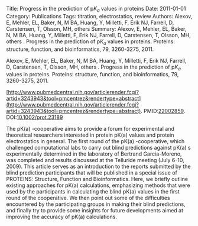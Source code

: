 Title: Progress in the prediction of p$K_a$ values in proteins
Date: 2011-01-01
Category: Publications
Tags: titration, electrostatics, review
Authors: Alexov, E, Mehler, EL, Baker, N, M BA, Huang, Y, Milletti, F, Erik NJ, Farrell, D, Carstensen, T, Olsson, MH, others 
Summary: Alexov, E, Mehler, EL, Baker, N, M BA, Huang, Y, Milletti, F, Erik NJ, Farrell, D, Carstensen, T, Olsson, MH, others . Progress in the prediction of p$K_a$ values in proteins. Proteins: structure, function, and bioinformatics, 79, 3260-3275, 2011. 

Alexov, E, Mehler, EL, Baker, N, M BA, Huang, Y, Milletti, F, Erik NJ, Farrell, D, Carstensen, T, Olsson, MH, others . Progress in the prediction of p$K_a$ values in proteins. Proteins: structure, function, and bioinformatics, 79, 3260-3275, 2011. 

[http://www.pubmedcentral.nih.gov/articlerender.fcgi?artid=3243943&tool=pmcentrez&rendertype=abstract](http://www.pubmedcentral.nih.gov/articlerender.fcgi?artid=3243943&tool=pmcentrez&rendertype=abstract). PMID:[22002859](http://www.ncbi.nlm.nih.gov/pubmed/22002859). DOI:[10.1002/prot.23189](http://dx.doi.org/10.1002/prot.23189)

The pK(a) -cooperative aims to provide a forum for experimental and theoretical researchers interested in protein pK(a) values and protein electrostatics in general. The first round of the pK(a) -cooperative, which challenged computational labs to carry out blind predictions against pK(a) s experimentally determined in the laboratory of Bertrand Garcia-Moreno, was completed and results discussed at the Telluride meeting (July 6-10, 2009). This article serves as an introduction to the reports submitted by the blind prediction participants that will be published in a special issue of PROTEINS: Structure, Function and Bioinformatics. Here, we briefly outline existing approaches for pK(a) calculations, emphasizing methods that were used by the participants in calculating the blind pK(a) values in the first round of the cooperative. We then point out some of the difficulties encountered by the participating groups in making their blind predictions, and finally try to provide some insights for future developments aimed at improving the accuracy of pK(a) calculations.
